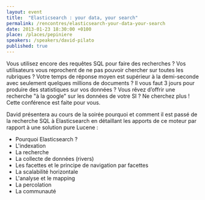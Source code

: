 ```yaml
---
layout: event
title:  "Elasticsearch : your data, your search"
permalink: /rencontres/elasticsearch-your-data-your-search
date: 2013-01-23 18:30:00 +0100
place: /places/pepiniere
speakers: /speakers/david-pilato
published: true
---
```


Vous utilisez encore des requêtes SQL pour faire des recherches ? Vos utilisateurs vous reprochent de ne pas pouvoir chercher sur toutes les rubriques ? Votre temps de réponse moyen est supérieur à la demi-seconde avec seulement quelques millions de documents ? Il vous faut 3 jours pour produire des statistiques sur vos données ? Vous rêvez d’offrir une recherche "à la google" sur les données de votre SI ?
Ne cherchez plus ! Cette conférence est faite pour vous.

David présentera au cours de la soirée pourquoi et comment il est passé de la recherche SQL à Elasticsearch en détaillant les apports de ce moteur par rapport à une solution pure Lucene :
 - Pourquoi Elasticsearch ?
 - L'indexation
 - La recherche
 - La collecte de données (rivers)
 - Les facettes et le principe de navigation par facettes
 - La scalabilité horizontale
 - L'analyse et le mapping
 - La percolation
 - La communauté

